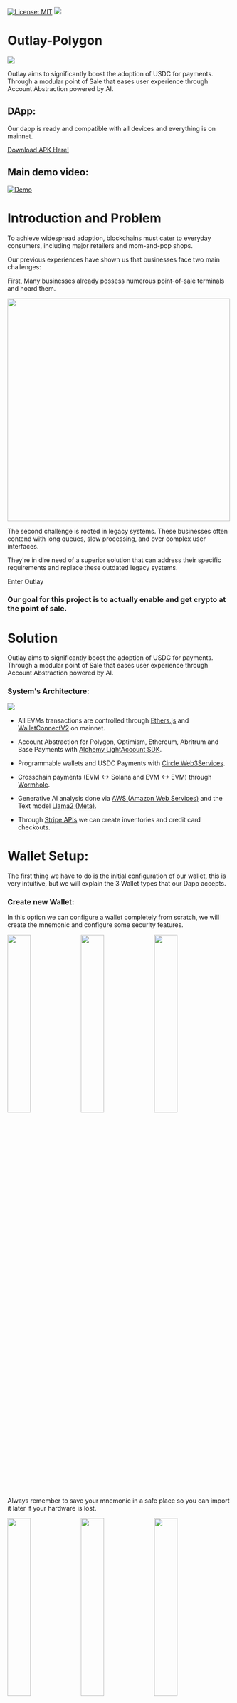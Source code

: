 [![License: MIT](https://img.shields.io/badge/License-MIT-yellow.svg)](./LICENSE) [<img src="https://img.shields.io/badge/View-Video-red">](https://www.youtube.com/watch?v=-uisq7wx1I8)

# Outlay-Polygon

<img src="https://i.ibb.co/hm6Y2Bv/logo-2.png">

Outlay aims to significantly boost the adoption of USDC for payments. Through a modular point of Sale that eases user experience through Account Abstraction powered by AI.

## DApp:

Our dapp is ready and compatible with all devices and everything is on mainnet.

[Download APK Here!](./APK/app-release.apk)

## Main demo video: 

[![Demo](https://i.ibb.co/g4W3ypx/image.png)](https://www.youtube.com/watch?v=-uisq7wx1I8)

# Introduction and Problem

To achieve widespread adoption, blockchains must cater to everyday consumers, including major retailers and mom-and-pop shops.

Our previous experiences have shown us that businesses face two main challenges:

First, Many businesses already possess numerous point-of-sale terminals and hoard them.

<img src="https://th-i.thgim.com/public/business/Economy/article16900720.ece/alternates/FREE_1200/PoS" width="500">

The second challenge is rooted in legacy systems. These businesses often contend with long queues, slow processing, and over complex user interfaces. 

They're in dire need of a superior solution that can address their specific requirements and replace these outdated legacy systems.

Enter Outlay

### Our goal for this project is to actually enable and get crypto at the point of sale.

# Solution

Outlay aims to significantly boost the adoption of USDC for payments. Through a modular point of Sale that eases user experience through Account Abstraction powered by AI.

### System's Architecture:

<img src="https://i.ibb.co/fQW475q/scheme-Plygon-drawio.png">

- All EVMs transactions are controlled through [Ethers.js](https://docs.ethers.org/v5/) and [WalletConnectV2](https://docs.walletconnect.com/2.0/) on mainnet.

- Account Abstraction for Polygon, Optimism, Ethereum, Abritrum and Base Payments with [Alchemy LightAccount SDK](https://accountkit.alchemy.com/getting-started.html#a-simple-light-account-example).

- Programmable wallets and USDC Payments with [Circle Web3Services](https://www.circle.com/en/programmable-wallets).

- Crosschain payments (EVM <-> Solana and EVM <-> EVM) through [Wormhole](https://wormhole.com/).

- Generative AI analysis done via [AWS (Amazon Web Services)](https://aws.amazon.com/) and the Text model [Llama2 (Meta)](https://ai.meta.com/llama/).

- Through [Stripe APIs](https://stripe.com/docs/api) we can create inventories and credit card checkouts.

# Wallet Setup:

The first thing we have to do is the initial configuration of our wallet, this is very intuitive, but we will explain the 3 Wallet types that our Dapp accepts.

### Create new Wallet:

In this option we can configure a wallet completely from scratch, we will create the mnemonic and configure some security features.

<img src="https://i.ibb.co/sRpZGDv/Screenshot-20231013-194234.png" width="32%"> <img src="https://i.ibb.co/vsQqP3s/Screenshot-20231013-194246.png" width="32%"> <img src="https://i.ibb.co/0q6ySZm/Screenshot-20231013-194306.png" width="32%"> 

Always remember to save your mnemonic in a safe place so you can import it later if your hardware is lost.

<img src="https://i.ibb.co/SfZ99G6/Screenshot-20231013-194313.png" width="32%"> <img src="https://i.ibb.co/98TJnjf/Screenshot-20231013-194318.png" width="32%"> <img src="https://i.ibb.co/37kBqJM/Screenshot-20231013-194328.png" width="32%"> 

And with those simple steps we already have the POS ready to use.

The code to create the wallet is in the following link:

[CODE](./RN_APP/src/screens/SetupNewWallet/setupNewWallet.js)

### Import a Wallet:

In this option we will have to configure a wallet from an existing mnemonic. If you don't know how to create one, we recommend using the previous option.

<img src="https://i.ibb.co/DzpDL2f/Screenshot-20231013-194234-1.png" width="32%"> <img src="https://i.ibb.co/PQTZQTb/Screenshot-20231013-194405.png" width="32%"> <img src="https://i.ibb.co/zXRtfJC/Screenshot-20231013-194335.png" width="32%">

After these steps, the entire other process is the same as the previous one.

The code to import a wallet from a mnemonic is in the following link:

[CODE](./RN_APP/src/screens/SetupImportWallet/setupImportWallet.js)

### Watch-only Wallet:

In this option we can import a watch-only wallet, this means that the only thing configured in the POS will be the public key, this is quite useful if you want to have the private keys in a cold wallet since the POS will only be able to receive payments. (HIGHLY RECOMMENDED)

<img src="https://i.ibb.co/BGzg6nZ/Screenshot-20231013-194234-2.png" width="32%"> <img src="https://i.ibb.co/yR6hjY3/vlcsnap-2023-10-13-20h00m11s469.png" width="32%"> <img src="https://i.ibb.co/mcVMHSy/vlcsnap-2023-10-13-20h00m34s517.png" width="32%">

After these steps, the entire other process is the same as the previous one.

The code to be able to setup a watch-only wallet is in the following link:

[CODE](./RN_APP/src/screens/SetupWatchWallet/setupWatchWallet.js)

# Modules:

We are going to describe each of the modules available in our application.

### Modules Setup:

Before starting to make payments with our DApp we will have to configure the modules that we want active in the POS, these will be updated over time and each time you will have many more options.

<img src="https://i.ibb.co/k3kMBqT/Screenshot-20231013-200855.png" width="32%"> <img src="https://i.ibb.co/0Zz4J5c/Screenshot-20231013-200901.png" width="32%"> <img src="https://i.ibb.co/RPFQ0f5/Screenshot-20231013-200910.png" width="32%">

The code section where we can modify the modules is in the following link:

[CODE](./RN_APP/src/screens/Settings/settings.js)

### AI Setup:

To facilitate the configuration even more, we made a feature that allows us through artificial intelligence to configure your POS just by describing the business and if the business needs deem it appropriate, our AI will analyze and make the relevant configurations.

<img src="https://i.ibb.co/Tb6HJs9/Screenshot-20231013-200901.png" width="32%"> <img src="https://i.ibb.co/jfxGCnW/Screenshot-20231013-202011.png" width="32%"> <img src="https://i.ibb.co/QpCkm15/Screenshot-20231013-202017.png" width="32%">

Once the business and its needs have been described, we will press the Ai Settings button and the AI, after a few seconds, will send us a configuration proposal and we will accept or reject them according to our criteria.

<img src="https://i.ibb.co/Qng55yg/Screenshot-20231013-202058.png" width="32%"> <img src="https://i.ibb.co/KyhGgHJ/Screenshot-20231013-202105.png" width="32%"> <img src="https://i.ibb.co/k4SHtNx/Screenshot-20231013-202112.png" width="32%">

The code section where we perform the AI Settings is in the following link:

[CODE](./RN_APP/src/screens/Ai/ai.js)

Something important to highlight is that AI, since it is a text generation model, sometimes does not respond with a JSON with the configurations, so we must post-process it in our app.

    function postProcessing(input) {
        try {
            const stage1 = input.substring(input.indexOf('{'), input.indexOf('}') + 1); // Extract only JSON
            console.log(stage1);
            const stage2 = JSON.parse(stage1); // Transform to JSON
            console.log(stage2);
            let stage3 = {};
            Object.keys(settingsAvailable).forEach(
            item => (stage3[item] = stage2[item] ?? false), // We get the results even if the json does not contain all the keys
            );
            console.log(stage3);
            let stage4 = {};
            Object.keys(settingsAvailable).forEach(
            item => (stage4[item] = settingsAvailable[item] ? stage3[item] : false), // Filter only available services
            );
            console.log(stage4);
            return stage4;
        } catch (e) {
            console.log(e);
            return settingsAvailable;
        }
    }

Additionally, the code implementation of AI as a service on the EC2 server is as follows.

[CODE](./EC2_Llama2/index.py)

The important part of the implementation is to correctly "program" the AI so that it correctly interprets our description.

    template = """
    You are a program that decide what features a business should have according to its description. 
    The features available are:

    - email: This service sends the receipt of transactions by mail if the customer requests it.
    - print: Allows the system to print receipts and permanent payment QRs.
    - eth: Allows the system to receive payments on any EVM compatible network
    - jupiter: This service performs currency exchange at the time of payment by Jupiter, this includes payments with tokens and spl-tokens.
    - tipping: Allows the system to send payment requests by mail.
    - crosschain: Allows pay from one source network to another by Wormhole.
    - fiat: Allows the use of traditional finance by Stripe.

    The business description is the following and is delimited by triple backquotes.

    ```{text}```

    Return all the features that best fit the business and and your return must be only a json format with every feature key asigned with bool value without comments.

    Your JSON:
    """

### Alchemy Account Abstraction SDK:

This module allows the business to create a Light Wallet, which is a type of Account Abstraction wallet created by Alchemy and with which the business can receive and use all the services of Outlay but with all the benefits of using Smart Contract Wallet.

<img src="https://i.ibb.co/y64KJHS/Screenshot-20231029-234215.png" width="32%"> <img src="https://i.ibb.co/9G00cN4/Screenshot-20231030-000029.png" width="32%"> <img src="https://i.ibb.co/bR1Fnjp/Screenshot-20231030-000004.png" width="32%"> 

Through Alchemy and its LightAccountFactory Contract on the Polygon network, with just one click we can configure our Smart Contract Wallet in our POS.

<img src="https://i.ibb.co/bbr2MHp/vlcsnap-2023-10-30-00h13m08s023.png" width="32%"> <img src="https://i.ibb.co/WzwWJCr/vlcsnap-2023-10-30-00h13m20s646.png" width="32%">

The technical implementation of this code is in the following link:

[CODE](./RN_APP/src/screens/AccountAbstraction/aa.js)

The ABI contract that is being used to create the wallet is:

[FACTORY CONTRACT](./RN_APP/src/programs/contractsETH/LightAccountFactory.js)

From this code it is important to highlight the following section:

    const provider = new providers.JsonRpcProvider(rpc);
    const session = await this.getEncryptStorageValue('ethPrivate'); // YOUR BUNDLER ACCOUNT
    const wallet = new Wallet(session, provider);
    const gasPrice = await provider.getGasPrice();
    const accountAbstractionFactory = new Contract(
        contractAddress,
        abiLightAccountFactory,
        wallet,
    );
    const gas = await accountAbstractionFactory.estimateGas.createAccount(
        this.context.value.ethAddress,
        0,
    );
    const gasLimit = gas.mul(BigNumber.from(2));
    let receipt = await accountAbstractionFactory.createAccount(
        this.context.value.ethAddress,
        0,
        {
            gasLimit,
            gasPrice,
        },
    );
    receipt = await receipt.wait();

And the contract with which we interact with the smart contract wallet once created is the following:

[LIGHT CONTRACT](./RN_APP/src/programs/contractsETH/LightAccount.js)

Once the wallet is created, we can carry out any operation on it, whether it is interacting with a smart contract or simply having the money in the wallet.

    const provider = new providers.JsonRpcProvider(this.state.network.rpc);
    const session = await this.getEncryptStorageValue('ethPrivate');    // YOUR BUNDLER ACCOUNT
    const wallet = new Wallet(session, provider);
    const gasPrice = await provider.getGasPrice();
    const accountAbstraction = new Contract( 
        this.state.aa.address,  // YOUR AA Address
        abiLightAccount,
        wallet,
    );
    const balance = await this.getBalance(this.state.network.rpc,this.state.aa.address)
    const gas = await accountAbstraction.estimateGas.execute(
        this.state.ethAddress,
        utils.parseUnits(this.state.amount, 'ether'),
        "0x"
    );
    const gasLimit = gas.mul(BigNumber.from(2));
    let receipt = await accountAbstraction.execute(
        this.state.ethAddress,
        utils.parseUnits(this.state.amount, 'ether'),
        "0x",
        {
            gasLimit,
            gasPrice,
        },
    );
    receipt = await receipt.wait();

### Programmable Wallets Circle:

This module allows the business to create a Programmable Wallet, which is a type of Wallet created by Circle and its Web3 Services, with this module the business will be able to receive and use all the services of Outlay but with all the security of Circle, without the need Never worry about your private keys.

<img src="https://i.ibb.co/58mHrGz/Screenshot-20231030-000129.png" width="32%"> <img src="https://i.ibb.co/d6Mr9Y1/Screenshot-20231030-000134.png" width="32%"> <img src="https://i.ibb.co/Fh5LryN/Screenshot-20231030-000839.png" width="32%"> 

All wallets created by clients are completely protected in the Circle cloud, and it is also possible to verify all transactions and balances from the developer interface.

<img src="https://i.ibb.co/rscjLpp/vlcsnap-2023-10-30-00h24m17s561.png"> 

The technical implementation of this code is in the following link:

[CODE](./RN_APP/src/screens/ProgramableWallet/cpw.js)

From this code it is important to highlight the following section:

    const entitySecretCiphertext = await new Promise(resolve =>
      fetch('https://YOURAPI/getEntitySecretCipherText', {
        method: 'GET',
        redirect: 'follow',
      })
        .then(response => response.text())
        .then(res => resolve(res))
        .catch(() => resolve('')),
    );
    // Por Razones de seguridad es necesario generar un Entity Secret Cipher Text para cada API Call, ya que esto evitara que se manipulen los fondos de las wallets sin permisos.
    const wallet = await new Promise(resolve => {
      var myHeaders = new Headers();
      myHeaders.append('Content-Type', 'application/json');
      myHeaders.append('Authorization', CIRCLE_BEARER);
      var raw = JSON.stringify({
        blockchains: [chainId],
        count: 1,
        entitySecretCiphertext,
        idempotencyKey: UUIDv4.generate(),
        walletSetId: WALLET_SET_ID,
      });

      var requestOptions = {
        method: 'POST',
        headers: myHeaders,
        body: raw,
        redirect: 'follow',
      };

      fetch('https://api.circle.com/v1/w3s/developer/wallets', requestOptions)
        .then(response => response.json())
        .then(result => resolve(result.data.wallets))
        .catch(() => resolve(null));
    });

The way on to create a wallet is as follows, at least on the app side, the complete scheme for creating the wallet is in the official Circle documentation.

<img src="https://i.ibb.co/RTtf6gn/image.png"> 

https://developers.circle.com/w3s/docs/developer-controlled-create-your-first-wallet

In this case the type of wallet we are creating is a Developer controlled wallet and they are on Testnet. We will continue to progressively improve the circle and Outlay services until we have User controlled Wallets and Mainnet available for all our users.

### Direct Deposit:

This module is activated by default since it allows you to display, print (if you have a printer and the printing module is turned on) or save static QR codes to make payments to the POS without the need for hardware or the internet.

<img src="https://i.ibb.co/k8wZ3J6/Screenshot-20231013-203305.png" width="32%"> <img src="https://i.ibb.co/Kq3hvHM/Screenshot-20231013-203310.png" width="32%"> 

All Account Abstraction (Alchemy SDK) and Programmable Wallets (Circle Web3 services) accounts will appear automatically after being created so you can start using them immediately.

<img src="https://i.ibb.co/88fmsG4/vlcsnap-2023-10-30-00h17m09s997.png" width="32%"> <img src="https://i.ibb.co/bbr2MHp/vlcsnap-2023-10-30-00h13m08s023.png" width="32%"> <img src="https://i.ibb.co/VLyP1VH/vlcsnap-2023-10-30-00h16m53s235.png" width="32%"> 

We can see that the QR can be easily printed if you have a POS with a ticket printer without any special configuration.

<img src="https://i.ibb.co/cTk5Z0v/Screenshot-20231013-203346.png" width="32%"> <img src="https://i.ibb.co/GJthdS3/IMG-20231013-203515605.png" width="34%">

The technical implementation of this code is in the following link:

[CODE](./RN_APP/src/screens/DirectTransfer/directTransfer.js)

### Stripe:

This module allows, through a simple interface, to generate a payment link with a credit or debit card to obtain the items that the seller preconfigures in the Stripe interface, above all you can see your balance and transactions.

 <img src="https://i.ibb.co/tCWmqHT/Screenshot-20231013-215756.png" width="32%"> <img src="https://i.ibb.co/r0GQKC3/Screenshot-20231013-215102.png" width="32%"> <img src="https://i.ibb.co/bKPPS0V/Screenshot-20231013-215118.png" width="32%">

The technical implementation of this code is in the following link:

[CODE](./RN_APP/src/screens/TradiFi/tradifi.js)

Here is a screenshot of our stripe interface with the DEMO products available.

<img src="https://i.ibb.co/BCxZrkq/image.png">

NOTE: This module is only working in TEST mode, due to traditional finance restrictions of requiring KYC, however it will soon be available as well.

### Wormhole:

The purpose of this module is to receive payments from any of the EVMs compatible with the Token Bridge protocol to Solana and to be able to send native tokens to their respective Wrapped tokens on the Solana network, which can easily be swapped for USDC.

<img src="https://i.ibb.co/xC7MsbR/Screenshot-20231013-213618.png" width="32%"> <img src="https://i.ibb.co/ZfXRqHR/Screenshot-20231013-213625.png" width="32%"> <img src="https://i.ibb.co/9V58KKx/Screenshot-20231013-213705.png" width="32%">

In order to make the payment from an EVM wallet, we will use WalletConnectv2, in order to make a payment as simple as Solana Pay payments.

<img src="https://i.ibb.co/w6nkFMz/Screenshot-20231013-213648.png" width="32%"> <img src="https://i.ibb.co/Q8NV9Fb/Screenshot-20231013-213658.png" width="32%"> <img src="https://i.ibb.co/tBqHn99/Screenshot-20231013-213711.png" width="32%">

Compatibility in transfers between EVMs is fully integrated, in addition to giving the business the option of having the client pay the redeem fee.

<img src="https://i.ibb.co/mhM4qT3/Screenshot-20231022-231115.png" width="32%"> <img src="https://i.ibb.co/xHG0jYR/Screenshot-20231022-231054.png" width="32%"> <img src="https://i.ibb.co/XL5bQ1k/Screenshot-20231022-231104.png" width="32%">

The technical implementation of this code is in the following link:

[CODE](./RN_APP/src/screens/Wormhole/wormholeComponent.js)

The important part of the code to perform the transaction in the EVM is as follows.

    CODE

### Transfer from POS:

This POS function is only active when the wallet was created, imported. This function allows us to send money received at the POS to any public key we want, whether over the Solana or EVM network. This opens by double clicking on the network and asset that we want to send.

<img src="https://i.ibb.co/Htm1QGS/Screenshot-20231013-220451.png" width="32%"> <img src="https://i.ibb.co/T2N2ksf/Screenshot-20231013-220446.png" width="32%">

In this example we will make a USDC transfer with a wallet connected from seedvault, once again showing our complete compatibility with SAGA.

<img src="https://i.ibb.co/D1B9c5S/vlcsnap-2023-10-13-22h10m18s627.png" width="32%"> <img src="https://i.ibb.co/LdzQR1L/Screenshot-20231013-220541.png" width="32%"> <img src="https://i.ibb.co/KsbtPTy/Screenshot-20231013-220613.png" width="32%">

The technical implementation of this code is in the following link:

Solana:
[CODE](./RN_APP/src/screens/TransferSOL/transferSOL.js)

EVM:
[CODE](./RN_APP/src/screens/TransferETH/transferETH.js)

### Print:

The function of the print module is to enable print receipts, completed transactions and static QRs. For this module we strongly recommend having hardware that has a printer included for receipts.

<img src="https://i.ibb.co/yRPBCY7/Screenshot-20231013-215458.png" width="32%"> <img src="https://i.ibb.co/Kq3hvHM/Screenshot-20231013-203310.png" width="32%"> <img src="https://i.ibb.co/GJthdS3/IMG-20231013-203515605.png" width="32%">

The technical implementation of this code is throughout the app, however the code segment that is responsible for printing the ticket is as follows:

    await this.getDataURL();
    const results = await RNHTMLtoPDF.convert({
        html: `
    <div style="text-align: center;">
        <img src='${logo}' width="400px"></img>
        <h1 style="font-size: 3rem;">--------- Original Reciept ---------</h1>
        <h1 style="font-size: 3rem;">Date: ${new Date().toLocaleDateString()}</h1>
        <h1 style="font-size: 3rem;">Type: Solana Pay</h1>
        <h1 style="font-size: 3rem;">------------------ • ------------------</h1>
        <h1 style="font-size: 3rem;">Transaction</h1>
        <h1 style="font-size: 3rem;">Amount: ${
            this.state.amount
        } ${this.state.outputTokenSelected.label}</h1>
        <h1 style="font-size: 3rem;">------------------ • ------------------</h1>
        <img src='${this.state.printData}'></img>
    </div>
    `,
        fileName: 'print',
        base64: true,
    });
    await RNPrint.print({filePath: results.filePath});
